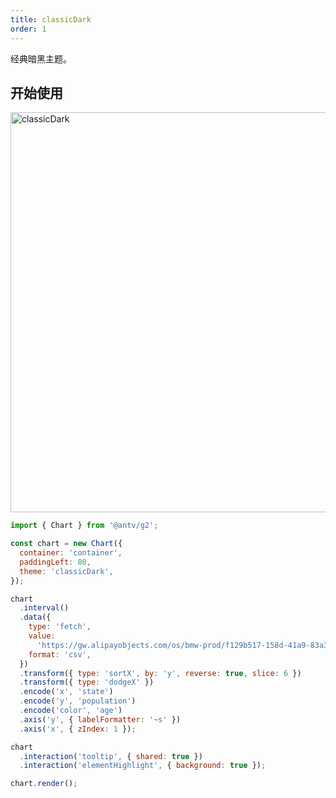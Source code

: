 ```yaml
---
title: classicDark
order: 1
---
```


经典暗黑主题。

## 开始使用

<img src="https://mdn.alipayobjects.com/huamei_qa8qxu/afts/img/A*gZEUS6ttYeAAAAAAAAAAAAAADmJ7AQ/original" width=640 alt="classicDark">

```js
import { Chart } from '@antv/g2';

const chart = new Chart({
  container: 'container',
  paddingLeft: 80,
  theme: 'classicDark',
});

chart
  .interval()
  .data({
    type: 'fetch',
    value:
      'https://gw.alipayobjects.com/os/bmw-prod/f129b517-158d-41a9-83a3-3294d639b39e.csv',
    format: 'csv',
  })
  .transform({ type: 'sortX', by: 'y', reverse: true, slice: 6 })
  .transform({ type: 'dodgeX' })
  .encode('x', 'state')
  .encode('y', 'population')
  .encode('color', 'age')
  .axis('y', { labelFormatter: '~s' })
  .axis('x', { zIndex: 1 });

chart
  .interaction('tooltip', { shared: true })
  .interaction('elementHighlight', { background: true });

chart.render();
```
